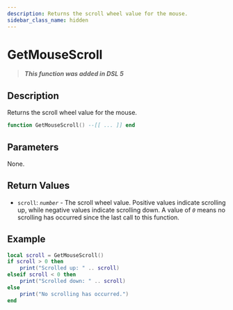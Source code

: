 ```yaml
---
description: Returns the scroll wheel value for the mouse.
sidebar_class_name: hidden
---
```


# GetMouseScroll

> **_This function was added in DSL 5_**

## Description

Returns the scroll wheel value for the mouse.

```lua
function GetMouseScroll() --[[ ... ]] end
```

## Parameters

None.

## Return Values

- `scroll`: _`number`_ - The scroll wheel value. Positive values indicate scrolling up, while negative values indicate scrolling down. A value of _`0`_ means no scrolling has occurred since the last call to this function.

## Example

```lua
local scroll = GetMouseScroll()
if scroll > 0 then
    print("Scrolled up: " .. scroll)
elseif scroll < 0 then
    print("Scrolled down: " .. scroll)
else
    print("No scrolling has occurred.")
end
```
